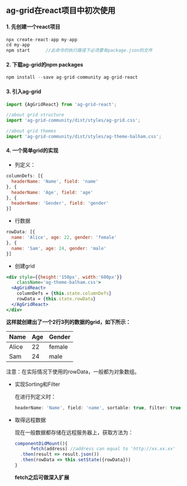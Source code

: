 ## ag-grid在react项目中初次使用

#### 1. 先创建一个react项目

```javascript
npx create-react-app my-app
cd my-app
npm start      //此命令的执行路径下必须要有package.json的文件
```

#### 2. 下载ag-grid的npm packages

```javascript
npm install --save ag-grid-community ag-grid-react
```

#### 3. 引入ag-grid

```javascript
import {AgGridReact} from 'ag-grid-react';

//about grid structure
import 'ag-grid-community/dist/styles/ag-grid.css';

//about grid themes
import 'ag-grid-community/dist/styles/ag-theme-balham.css';
```

#### 4. 一个简单grid的实现

* 列定义：

```javascript
columnDefs: [{
  headerName: 'Name', field: 'name'
}, {
  headerName: 'Age', field: 'age'
}, {
  headerName: 'Gender', field: 'gender'
}]
```

* 行数据

```javascript
rowData: [{
  name: 'Alice', age: 22, gender: 'female'
}, {
  name: 'Sam', age: 24, gender: 'male'
}]
```

* 创建grid

```jsx
<div style={{height:'150px', width:'600px'}} 
  	className='ag-theme-balham.css'>
  <AgGridReact>
  	columnDefs = {this.state.columnDefs}
    rowData = {this.state.rowData}	
  </AgGridReact>
</div>
```

**这样就创建出了一个2行3列的数据的grid，如下所示：**

| Name  | Age  | Gender |
| ----- | ---- | ------ |
| Alice | 22   | female |
| Sam   | 24   | male   |

注意：在实际情况下使用的rowData，一般都为对象数组。



* 实现Sorting和Filter

  在进行列定义时：

  ```javascript
  headerName: 'Name', field: 'name', sortable: true, filter: true
  ```

* 取得远程数据

  现在一般数据都存储在远程服务器上，获取方法为：

  ```javascript
  componentDidMount(){
    	fetch(address) //address can equal to 'http://xx.xx.xx'
    .then(result => result.json())
    .then(rowData => this.setState({rowData}))
  }
  ```

  **fetch之后可做深入扩展**

